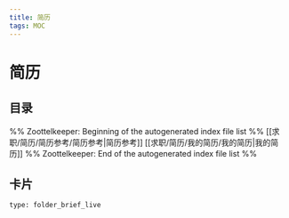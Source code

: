 ```yaml
---
title: 简历
tags: MOC
---
```

# 简历

## 目录



%% Zoottelkeeper: Beginning of the autogenerated index file list  %%
 [[求职/简历/简历参考/简历参考|简历参考]]
 [[求职/简历/我的简历/我的简历|我的简历]]
%% Zoottelkeeper: End of the autogenerated index file list  %%












## 卡片

```ccard
type: folder_brief_live
```



















